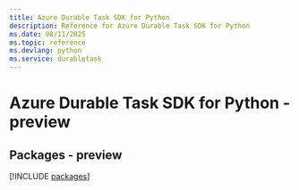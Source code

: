 ```yaml
---
title: Azure Durable Task SDK for Python
description: Reference for Azure Durable Task SDK for Python
ms.date: 08/11/2025
ms.topic: reference
ms.devlang: python
ms.service: durabletask
---
```

# Azure Durable Task SDK for Python - preview
## Packages - preview
[!INCLUDE [packages](durable-task-index.md)]